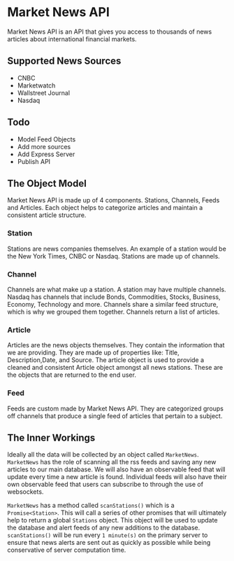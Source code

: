 # Market News API

Market News API is an API that gives you access to thousands of news articles about international financial markets.

## Supported News Sources

- CNBC
- Marketwatch
- Wallstreet Journal
- Nasdaq

## Todo

- Model Feed Objects
- Add more sources
- Add Express Server
- Publish API

## The Object Model

Market News API is made up of 4 components. Stations, Channels, Feeds and Articles. Each object helps to categorize articles and maintain a consistent article structure.

### Station

Stations are news companies themselves. An example of a station would be the New York Times, CNBC or Nasdaq. Stations are made up of channels.

### Channel

Channels are what make up a station. A station may have multiple channels. Nasdaq has channels that include Bonds, Commodities, Stocks, Business, Economy, Technology and more. Channels share a similar feed structure, which is why we grouped them together. Channels return a list of articles.

### Article

Articles are the news objects themselves. They contain the information that we are providing. They are made up of properties like: Title, Description,Date, and Source. The article object is used to provide a cleaned and consistent Article object amongst all news stations. These are the objects that are returned to the end user.

### Feed

Feeds are custom made by Market News API. They are categorized groups off channels that produce a single feed of articles that pertain to a subject.

## The Inner Workings

Ideally all the data will be collected by an object called `MarketNews`. `MarketNews` has the role of scanning all the rss feeds and saving any new articles to our main database. We will also have an observable feed that will update every time a new article is found. Individual feeds will also have their own observable feed that users can subscribe to through the use of websockets.

`MarketNews` has a method called `scanStations()` which is a `Promise<Station>`. This will call a series of other promises that will ultimately help to return a global `Stations` object. This object will be used to update the database and alert feeds of any new additions to the database. `scanStations()` will be run every `1 minute(s)` on the primary server to ensure that news alerts are sent out as quickly as possible while being conservative of server computation time.
